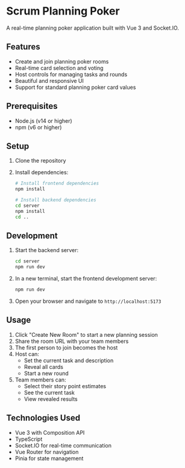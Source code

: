 # Scrum Planning Poker

A real-time planning poker application built with Vue 3 and Socket.IO.

## Features

- Create and join planning poker rooms
- Real-time card selection and voting
- Host controls for managing tasks and rounds
- Beautiful and responsive UI
- Support for standard planning poker card values

## Prerequisites

- Node.js (v14 or higher)
- npm (v6 or higher)

## Setup

1. Clone the repository
2. Install dependencies:

   ```bash
   # Install frontend dependencies
   npm install

   # Install backend dependencies
   cd server
   npm install
   cd ..
   ```

## Development

1. Start the backend server:

   ```bash
   cd server
   npm run dev
   ```

2. In a new terminal, start the frontend development server:

   ```bash
   npm run dev
   ```

3. Open your browser and navigate to `http://localhost:5173`

## Usage

1. Click "Create New Room" to start a new planning session
2. Share the room URL with your team members
3. The first person to join becomes the host
4. Host can:
   - Set the current task and description
   - Reveal all cards
   - Start a new round
5. Team members can:
   - Select their story point estimates
   - See the current task
   - View revealed results

## Technologies Used

- Vue 3 with Composition API
- TypeScript
- Socket.IO for real-time communication
- Vue Router for navigation
- Pinia for state management
